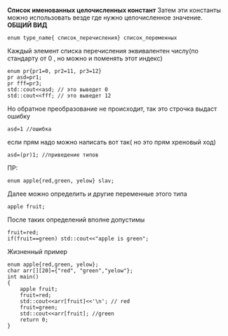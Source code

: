 **Список именованных целочисленных констант**
Затем эти константы можно использовать везде где нужно целочисленное значение.
**ОБЩИЙ ВИД**
```
enum type_name{ список_перечисления} список_переменных
```
Каждый элемент списка перечисления эквивалентен числу(по стандарту от 0 , но можно и поменять этот индекс)
```
enum pr{pr1=0, pr2=11, pr3=12}
pr asd=pr1;
pr fff=pr3;
std::cout<<asd; // это выведет 0
std::cout<<fff; // это выведет 12
```
Но обратное преобразование не происходит, так это строчка выдаст ошибку
```
asd=1 //ошибка
```
если прям надо можно написать вот так( но это прям хреновый ход)
```
asd=(pr)1; //приведение типов
```
ПР:
```
enum apple{red,green, yelow} slav;
```

Далее можно определить и другие переменные этого типа
```
apple fruit;
```

После таких определений вполне допустимы 
```
fruit=red;
if(fruit==green) std::cout<<"apple is green";
```
Жизненный пример
```
enum apple{red,green, yelow};
char arr[][20]={"red", "green","yelow"};
int main()
{
    apple fruit;
    fruit=red;
    std::cout<<arr[fruit]<<'\n'; // red
    fruit=green;
    std::cout<<arr[fruit]; //green
    return 0;
}
```
